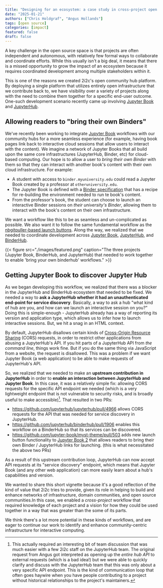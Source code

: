 ```yaml
---
title: "Designing for an ecosystem: a case study in cross-project open source contribution"
date: "2025-01-21"
authors: ["Chris Holdgraf", "Angus Hollands"]
tags: [open source]
categories: [impact]
featured: false
draft: false
---
```


A key challenge in the open source space is that projects are often independent and autonomous, with relatively few formal ways to collaborate and coordinate efforts. While this usually isn't a big deal, it means that there is a missed opportunity to grow the impact of an ecosystem because it requires coordinated development among multiple stakeholders within it.

This is one of the reasons we created 2i2c's open community hub platform. By deploying a single platform that utilizes entirely open infrastructure that we contribute back to, we have visibility over a variety of projects along with the need to combine them together for a specific end-user outcome. One-such development scenario recently came up involving [Jupyter Book](https://jupyterbook.org/) and [JupyterHub](https://jupyterhub.org/).

## Allowing readers to "bring their own Binders"

We've recently been working to integrate [Jupyter Book](https://jupyterbook.org/) workflows with our community hubs for a more seamless experience (for example, having book pages link back to interactive cloud sessions that allow users to interact with the content). We imagine a network of Jupyter Books that all build upon the same core infrastructures (JupyterHub, Binder, etc) for cloud-based computing. Our hope is to allow a user to _bring their own Binder_ with them so that they can interact with another book's content with their own cloud infrastructure. For example:

- A student with access to `binder.myuniversity.edu` could read a Jupyter Book created by a professor at `otheruniversity.edu`.
- The Jupyter Book is defined with a [Binder specification](https://repo2docker.readthedocs.io/en/latest/specification.html) that has a recipe for re-building the environment needed to run te book's content.
- From the professor's book, the student can choose to launch an interactive Binder sessions on _their university's Binder_, allowing them to interact with the book's content on their own infrastructure.

We want a workflow like this to be as seamless and un-complicated as possible. We also want it to follow the same fundamental workflow as the [nbgitpuller-based launch buttons](https://docs.2i2c.org/community/content/). Along the way, we realized that we needed to coordinate development across [Jupyter Book](https://jupyterbook.org/), [JupyterHub](https://jupyter.readthedocs.io), and [BinderHub](https://binderhub.readthedocs.io).

{{< figure src="./images/featured.png" caption="The three projects (Jupyter Book, BinderHub, and JupyterHub) that needed to work together to enable 'bring your own binderhub' workflows." >}}

## Getting Jupyter Book to discover Jupyter Hub

As we began developing this workflow, we realized that there was a blocker in the JupyterHub and BinderHub ecosystem that needed to be fixed. We needed a way to **ask a JupyterHub whether it had an unauthenticated end-point for service discovery**. Basically, a way to ask a hub "what kind of hub are you, and how can we launch an interactive session on you?" Doing this is simple-enough - JupyterHub already has a way of reporting its version and application type, which allows us to infer how to launch interactive sessions. But, we hit a snag in an HTML context.

By default, JupyterHub disallows certain kinds of [Cross-Origin Resource Sharing](https://developer.mozilla.org/en-US/docs/Web/HTTP/CORS) (CORS) requests, in order to restrict other applications from abusing a JupyterHub's API. If you hit parts of a JupyterHub API from _the command line_, things work fine. But if you do the same thing via JavaScript from a website, the request is disallowed. This was a problem if we want Jupyter Book (a web application) to be able to make requests of JupyterHub's API.

So, we realized that we needed to make an **upstream contribution in JupyterHub** in order to **enable an interaction between JupyterHub and Jupyter Book**. In this case, it was a relatively simple fix: allowing CORS requests for the specific API endpoint we needed (which is a very lightweight endpoint that is not vulnerable to security risks, and is broadly useful to make accessible)[^1]. That resulted in two PRs:

- https://github.com/jupyterhub/jupyterhub/pull/4966 allows CORS requests for the API that was needed for service discovery in JupyterHub.
- https://github.com/jupyterhub/binderhub/pull/1906 enables this workflow on a BinderHub so that its services can be discovered.
- https://github.com/jupyter-book/myst-theme/pull/503 adds new launch button functionality to [Jupyter Book 2](https://next.jupyterbook.org) that allows readers to bring their own Binder / JupyterHub links for launching. (this is what necessitated the above two PRs)

[^1]: This actually required an interesting bit of team discussion that was much easier with a few 2i2c staff on the JupyterHub team. The original request from Angus got interpreted as opening up the _entire hub API_ to external requests (which is a bad idea!) but we were able to quickly clarify and discuss with the JupyterHub team that this was only about a very specific API endpoint. This is the kind of communication loop that often goes haywire when you have people contributing to a project without historical relationships to the project's maintainers.

As a result of this upstream contribution loop, JupyterHub can now accept API requests at its "service discovery" endpoint, which means that Jupyter Book (and any other web application) can more easily learn about a hub's capabilities and version.

We wanted to share this short vignette because it's a good reflection of the kind of value that 2i2c tries to provide, given its role in helping to build and enhance networks of infrastructure, domain communities, and open source communities.In this case, we enabled a _cross-project_ workflow that required knowledge of each project and a vision for how they could be used together in a way that was greater than the some of its parts.

We think there's a lot more potential in these kinds of workflows, and are eager to continue our work to identify and enhance community-centric infrastructure for interactive computing.

